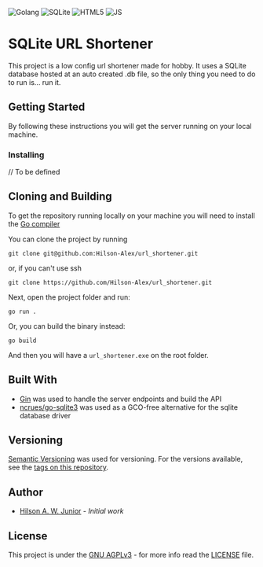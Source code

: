 ![Golang](https://img.shields.io/badge/Go-00ADD8?style=for-the-badge&logo=go&logoColor=white)
![SQLite](https://img.shields.io/badge/SQLite-07405E?style=for-the-badge&logo=sqlite&logoColor=white)
![HTML5](https://img.shields.io/badge/HTML5-E34F26?style=for-the-badge&logo=html5&logoColor=white)
![JS](https://img.shields.io/badge/JavaScript-F7DF1E?style=for-the-badge&logo=javascript&logoColor=black)

# SQLite URL Shortener

This project is a low config url shortener made for hobby. It uses a SQLite database hosted at an auto created .db file, so the only thing you need to do to run is... run it.


## Getting Started

By following these instructions you will get the server running on your local machine. 


### Installing

// To be defined


## Cloning and Building

To get the repository running locally on your machine you will need to install the [Go compiler](https://go.dev/dl/)

You can clone the project by running

```shell
git clone git@github.com:Hilson-Alex/url_shortener.git
```

or, if you can't use ssh

```shell
git clone https://github.com/Hilson-Alex/url_shortener.git
```

Next, open the project folder and run:

```shell
go run .
```

Or, you can build the binary instead:

```shell
go build
```

And then you will have a `url_shortener.exe` on the root folder. 

## Built With

- [Gin](https://gin-gonic.com/en/) was used to handle the server endpoints and build the API
- [ncrues/go-sqlite3](https://github.com/ncruces/go-sqlite3) was used as a GCO-free alternative for the sqlite database driver 

## Versioning

[Semantic Versioning](http://semver.org/) was used for versioning. For the versions
available, see the [tags on this repository](https://github.com/Hilson-Alex/url_shortener/releases/tags/).

## Author

- [Hilson A. W. Junior][Hilson-Alex] - *Initial work*


## License

This project is under the [GNU AGPLv3](https://choosealicense.com/licenses/agpl-3.0/) - for more info read the [LICENSE](LICENSE) file.

[Hilson-Alex]: https://github.com/Hilson-Alex
[latest-tag]: https://github.com/Hilson-Alex/url_shortener/releases/tag/1.0.0
